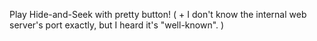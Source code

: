Play Hide-and-Seek with pretty button!
( + I don't know the internal web server's port exactly, but I heard it's "well-known". )
